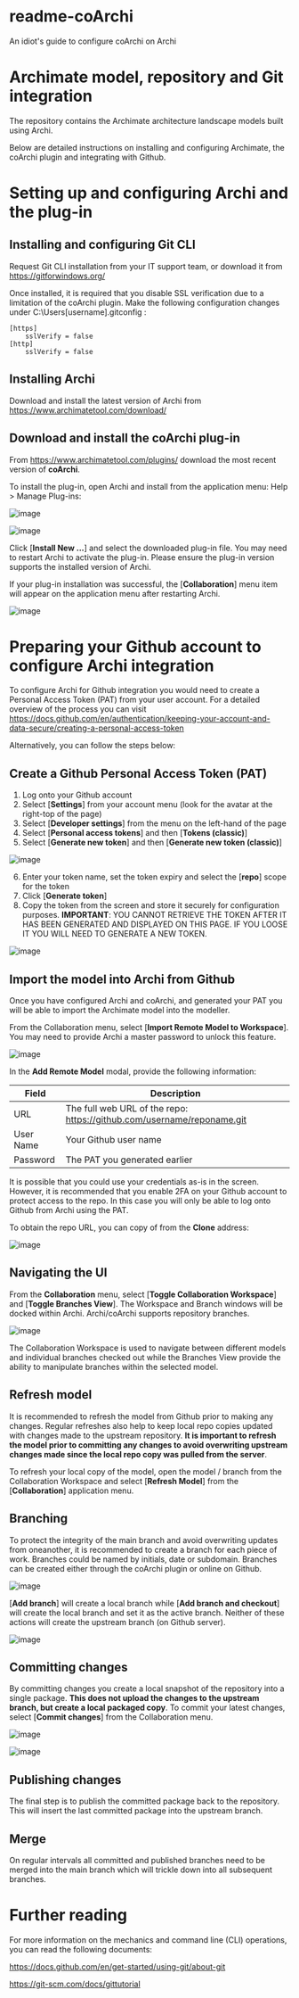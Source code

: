 # readme-coArchi
An idiot's guide to configure coArchi on Archi

# Archimate model, repository and Git integration

The repository contains the Archimate architecture landscape models built using Archi.

Below are detailed instructions on installing and configuring Archimate, the coArchi plugin and integrating with Github.

# Setting up and configuring Archi and the plug-in

## Installing and configuring Git CLI

Request Git CLI installation from your IT support team, or download it from https://gitforwindows.org/

Once installed, it is required that you disable SSL verification due to a limitation of the coArchi plugin.  Make the following configuration changes under C:\Users\[username]\.gitconfig :

```
[https]
	sslVerify = false
[http]
	sslVerify = false
```

## Installing Archi

Download and install the latest version of Archi from https://www.archimatetool.com/download/

## Download and install the coArchi plug-in

From https://www.archimatetool.com/plugins/ download the most recent version of **coArchi**.

To install the plug-in, open Archi and install from the application menu: Help > Manage Plug-ins:

![image](https://user-images.githubusercontent.com/17509273/217602620-2aec1e61-ec7f-4bff-b5a3-42bdc86ff4f7.png)

![image](https://user-images.githubusercontent.com/17509273/217603667-ddff409c-8e9e-4fe1-817a-64386b800b05.png)

Click [**Install New ...**] and select the downloaded plug-in file.  You may need to restart Archi to activate the plug-in.  Please ensure the plug-in version supports the installed version of Archi.

If your plug-in installation was successful, the [**Collaboration**] menu item will appear on the application menu after restarting Archi.

![image](https://user-images.githubusercontent.com/17509273/217616043-a61adbc4-18b1-406f-9177-99803817f117.png)

# Preparing your Github account to configure Archi integration

To configure Archi for Github integration you would need to create a Personal Access Token (PAT) from your user account.  For a detailed overview of the process you can visit https://docs.github.com/en/authentication/keeping-your-account-and-data-secure/creating-a-personal-access-token

Alternatively, you can follow the steps below:

## Create a Github Personal Access Token (PAT)

1. Log onto your Github account
2. Select [**Settings**] from your account menu (look for the avatar at the right-top of the page)
3. Select [**Developer settings**] from the menu on the left-hand of the page
4. Select [**Personal access tokens**] and then [**Tokens (classic)**]
5. Select [**Generate new token**] and then [**Generate new token (classic)**]

![image](https://user-images.githubusercontent.com/17509273/217618727-e1cffefd-eaf2-48c2-bdf7-bc31b6adc75d.png)

6. Enter your token name, set the token expiry and select the [**repo**] scope for the token
7. Click [**Generate token**]
8. Copy the token from the screen and store it securely for configuration purposes.  **IMPORTANT**: YOU CANNOT RETRIEVE THE TOKEN AFTER IT HAS BEEN GENERATED AND DISPLAYED ON THIS PAGE.  IF YOU LOOSE IT YOU WILL NEED TO GENERATE A NEW TOKEN.

![image](https://user-images.githubusercontent.com/17509273/217619619-d1a82044-3abe-45c6-9603-8e00883039cd.png)

## Import the model into Archi from Github

Once you have configured Archi and coArchi, and generated your PAT you will be able to import the Archimate model into the modeller.

From the Collaboration menu, select [**Import Remote Model to Workspace**].  You may need to provide Archi a master password to unlock this feature.

![image](https://user-images.githubusercontent.com/17509273/217621696-31b1382d-c9fb-46fe-9902-cd2b762a893d.png)

In the **Add Remote Model** modal, provide the following information:

| Field       | Description |
| ----------- | ----------- |
| URL         | The full web URL of the repo: https://github.com/username/reponame.git |
| User Name   | Your Github user name |
| Password    | The PAT you generated earlier |

It is possible that you could use your credentials as-is in the screen.  However, it is recommended that you enable 2FA on your Github account to protect access to the repo.  In this case you will only be able to log onto Github from Archi using the PAT.

To obtain the repo URL, you can copy of from the **Clone** address:

![image](https://user-images.githubusercontent.com/17509273/217622267-287f3615-f79a-464e-af2d-e51ee35ba9b1.png)

## Navigating the UI

From the **Collaboration** menu, select [**Toggle Collaboration Workspace**] and [**Toggle Branches View**].  The Workspace and Branch windows will be docked within Archi.  Archi/coArchi supports repository branches.

![image](https://user-images.githubusercontent.com/17509273/217623244-347a6e93-49e8-4849-8fbd-e0d10a12e1d2.png)

The Collaboration Workspace is used to navigate between different models and individual branches checked out while the Branches View provide the ability to manipulate branches within the selected model. 

## Refresh model

It is recommended to refresh the model from Github prior to making any changes.  Regular refreshes also help to keep local repo copies updated with changes made to the upstream repository.  **It is important to refresh the model prior to committing any changes to avoid overwriting upstream changes made since the local repo copy was pulled from the server**.

To refresh your local copy of the model, open the model / branch from the Collaboration Workspace and select [**Refresh Model**] from the [**Collaboration**] application menu.

## Branching

To protect the integrity of the main branch and avoid overwriting updates from oneanother, it is recommended to create a branch for each piece of work.  Branches could be named by initials, date or subdomain.  Branches can be created either through the coArchi plugin or online on Github.

![image](https://user-images.githubusercontent.com/17509273/217628704-308d9051-c61a-4b7a-a71a-b28d42f4dce5.png)

[**Add branch**] will create a local branch while [**Add branch and checkout**] will create the local branch and set it as the active branch.  Neither of these actions will create the upstream branch (on Github server).

![image](https://user-images.githubusercontent.com/17509273/217629681-8016d68b-d048-4c29-b8d2-5a9ca2242905.png)

## Committing changes

By committing changes you create a local snapshot of the repository into a single package.  **This does not upload the changes to the upstream branch, but create a local packaged copy**.  To commit your latest changes, select [**Commit changes**] from the Collaboration menu.

![image](https://user-images.githubusercontent.com/17509273/217631182-30277689-db0d-4727-8fcc-a07aec2c0cf2.png)

![image](https://user-images.githubusercontent.com/17509273/217631691-a0704965-c59c-42ec-a4c0-c7b2ebfa9b01.png)

## Publishing changes

The final step is to publish the committed package back to the repository.  This will insert the last committed package into the upstream branch.

## Merge

On regular intervals all committed and published branches need to be merged into the main branch which will trickle down into all subsequent branches.

# Further reading

For more information on the mechanics and command line (CLI) operations, you can read the following documents:

https://docs.github.com/en/get-started/using-git/about-git

https://git-scm.com/docs/gittutorial

